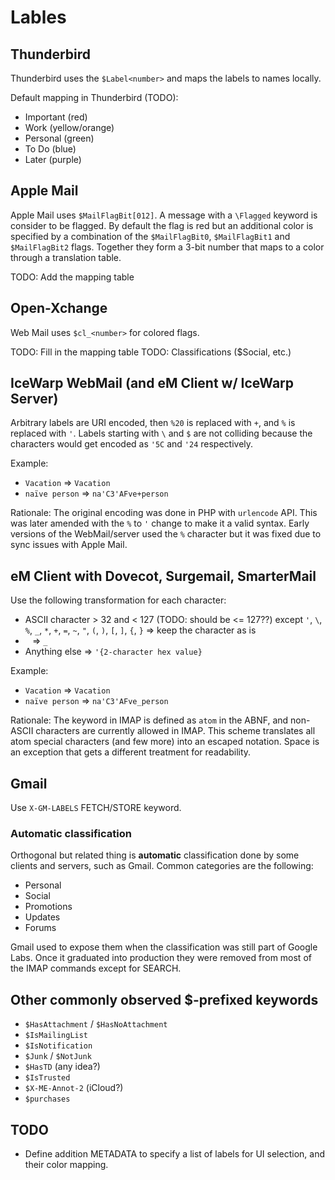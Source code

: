 # Lables

## Thunderbird

Thunderbird uses the `$Label<number>` and maps the labels to names locally.

Default mapping in Thunderbird (TODO):
- Important (red)
- Work (yellow/orange)
- Personal (green)
- To Do (blue)
- Later (purple)

## Apple Mail

Apple Mail uses `$MailFlagBit[012]`. A message with a `\Flagged` keyword is consider to be flagged. By default the flag is red but an additional color is specified by a combination of the `$MailFlagBit0`, `$MailFlagBit1` and `$MailFlagBit2` flags. Together they form a 3-bit number that maps to a color through a translation table.

TODO: Add the mapping table

## Open-Xchange

Web Mail uses `$cl_<number>` for colored flags.

TODO: Fill in the mapping table
TODO: Classifications ($Social, etc.)

## IceWarp WebMail (and eM Client w/ IceWarp Server)

Arbitrary labels are URI encoded, then `%20` is replaced with `+`, and `%` is replaced with `'`. Labels starting with `\` and `$` are not colliding because the characters would get encoded as `'5C` and `'24` respectively.

Example:
- `Vacation` => `Vacation`
- `naïve person` => `na'C3'AFve+person`

Rationale: The original encoding was done in PHP with `urlencode` API. This was later amended with the `%` to `'` change to make it a valid syntax. Early versions of the WebMail/server used the `%` character but it was fixed due to sync issues with Apple Mail.

## eM Client with Dovecot, Surgemail, SmarterMail

Use the following transformation for each character:
- ASCII character > 32 and < 127 (TODO: should be <= 127??) except `'`, `\`, `%`, `_`, `*`, `+`, `=`, `~`, `"`, `(`, `)`, `[`, `]`, `{`, `}` => keep the character as is
- ` ` => `_`
- Anything else => `'{2-character hex value}`

Example:
- `Vacation` => `Vacation`
- `naïve person` => `na'C3'AFve_person`

Rationale: The keyword in IMAP is defined as `atom` in the ABNF, and non-ASCII characters are currently allowed in IMAP. This scheme translates all atom special characters (and few more) into an escaped notation. Space is an exception that gets a different treatment for readability.

## Gmail

Use `X-GM-LABELS` FETCH/STORE keyword.

### Automatic classification

Orthogonal but related thing is **automatic** classification done by some clients and servers, such as Gmail. Common categories are the following:
- Personal
- Social
- Promotions
- Updates
- Forums

Gmail used to expose them when the classification was still part of Google Labs. Once it graduated into production they were removed from most of the IMAP commands except for SEARCH.

## Other commonly observed $-prefixed keywords

- `$HasAttachment` / `$HasNoAttachment`
- `$IsMailingList`
- `$IsNotification`
- `$Junk` / `$NotJunk`
- `$HasTD` (any idea?)
- `$IsTrusted`
- `$X-ME-Annot-2` (iCloud?)
- `$purchases`

## TODO

- Define addition METADATA to specify a list of labels for UI selection, and their color mapping.
